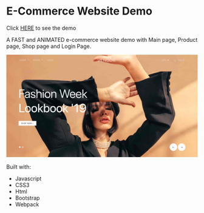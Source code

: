 # E-Commerce Website Demo

Click [HERE](https://diana-dai.github.io/E-Commerce-Website/build/index.html) to see the demo

A FAST and ANIMATED e-commerce website demo with Main page, Product page, Shop page and Login Page.

![image](https://github.com/Diana-Dai/E-Commerce-Website/blob/master/demo.png)

Built with:

- Javascript
- CSS3
- Html
- Bootstrap
- Webpack
